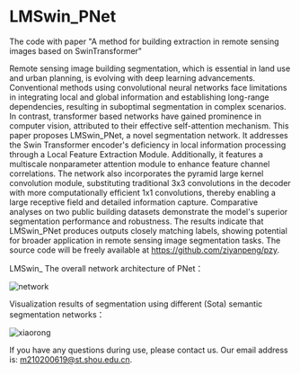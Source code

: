 # LMSwin_PNet
The code with paper "A method for building extraction in remote sensing images based on SwinTransformer"

Remote sensing image building segmentation, which is essential in land use and urban planning, is evolving with deep learning advancements. Conventional methods using convolutional neural networks face limitations in integrating local and global information and establishing long-range dependencies, resulting in suboptimal segmentation in complex scenarios. In contrast, transformer based networks have gained prominence in computer vision, attributed to their effective self-attention mechanism. This paper proposes LMSwin_PNet, a novel segmentation network. It addresses the Swin Transformer encoder's deficiency in local information processing through a Local Feature Extraction Module. Additionally, it features a multiscale nonparameter attention module to enhance feature channel correlations. The network also incorporates the pyramid large kernel convolution module, substituting traditional 3x3 convolutions in the decoder with more computationally efficient 1x1 convolutions, thereby enabling a large receptive field and detailed information capture. Comparative analyses on two public building datasets demonstrate the model's superior segmentation performance and robustness. The results indicate that LMSwin_PNet produces outputs closely matching labels, showing potential for broader application in remote sensing image segmentation tasks. The source code will be freely available at https://github.com/ziyanpeng/pzy.

LMSwin_ The overall network architecture of PNet：

![network](C:\Users\27248\Desktop\temp\1211\network.png)

Visualization results of segmentation using different (Sota) semantic segmentation networks：

![xiaorong](C:\Users\27248\Desktop\temp\1211\xiaorong.png)

If you have any questions during use, please contact us. Our email address is: m210200619@st.shou.edu.cn.

